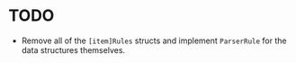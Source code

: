 # TODO

- Remove all of the `[item]Rules` structs and implement `ParserRule` for the data structures themselves.
